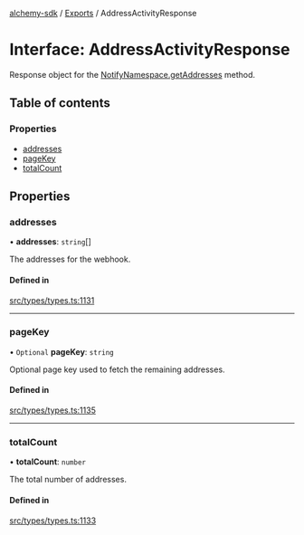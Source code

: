 [alchemy-sdk](../README.md) / [Exports](../modules.md) / AddressActivityResponse

# Interface: AddressActivityResponse

Response object for the [NotifyNamespace.getAddresses](../classes/NotifyNamespace.md#getaddresses) method.

## Table of contents

### Properties

- [addresses](AddressActivityResponse.md#addresses)
- [pageKey](AddressActivityResponse.md#pagekey)
- [totalCount](AddressActivityResponse.md#totalcount)

## Properties

### addresses

• **addresses**: `string`[]

The addresses for the webhook.

#### Defined in

[src/types/types.ts:1131](https://github.com/alchemyplatform/alchemy-sdk-js/blob/89d639ce/src/types/types.ts#L1131)

___

### pageKey

• `Optional` **pageKey**: `string`

Optional page key used to fetch the remaining addresses.

#### Defined in

[src/types/types.ts:1135](https://github.com/alchemyplatform/alchemy-sdk-js/blob/89d639ce/src/types/types.ts#L1135)

___

### totalCount

• **totalCount**: `number`

The total number of addresses.

#### Defined in

[src/types/types.ts:1133](https://github.com/alchemyplatform/alchemy-sdk-js/blob/89d639ce/src/types/types.ts#L1133)
